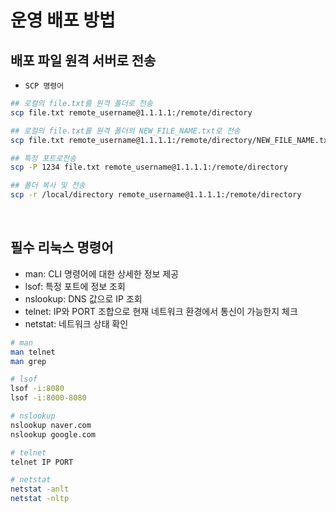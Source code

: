 # 운영 배포 방법

## 배포 파일 원격 서버로 전송

 - `SCP 명령어`
```bash
## 로컬의 file.txt를 원격 폴더로 전송
scp file.txt remote_username@1.1.1.1:/remote/directory

## 로컬의 file.txt를 원격 폴더의 NEW_FILE_NAME.txt로 전송
scp file.txt remote_username@1.1.1.1:/remote/directory/NEW_FILE_NAME.txt

## 특정 포트로전송
scp -P 1234 file.txt remote_username@1.1.1.1:/remote/directory

## 폴더 복사 및 전송
scp -r /local/directory remote_username@1.1.1.1:/remote/directory
```
<br/>

## 필수 리눅스 명령어

- man: CLI 명령어에 대한 상세한 정보 제공
- lsof: 특정 포트에 정보 조회
- nslookup: DNS 값으로 IP 조회
- telnet: IP와 PORT 조합으로 현재 네트워크 환경에서 통신이 가능한지 체크
- netstat: 네트워크 상태 확인
```bash
# man
man telnet
man grep

# lsof
lsof -i:8080
lsof -i:8000-8080

# nslookup
nslookup naver.com
nslookup google.com

# telnet
telnet IP PORT

# netstat
netstat -anlt
netstat -nltp
```

